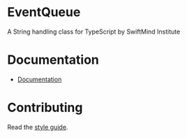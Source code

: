 # EventQueue

A String handling class for TypeScript by SwiftMind Institute

# Documentation

- [Documentation](https://bluesky-llc.github.io/open-source/modules/Create_T.html)

# Contributing

Read the [style guide](https://github.com/bluesky-llc/open-source/blob/main/STYLE.md#style-guide).
